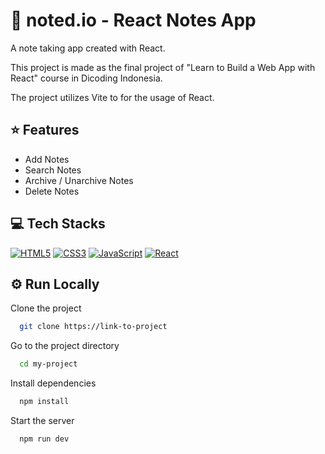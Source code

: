 # 📒 noted.io - React Notes App

A note taking app created with React.

This project is made as the final project of "Learn to Build a Web App with React" course in Dicoding Indonesia.

The project utilizes Vite to for the usage of React.

## ⭐ Features

- Add Notes
- Search Notes
- Archive / Unarchive Notes
- Delete Notes

## 💻 Tech Stacks

[![HTML5](https://img.shields.io/badge/-HTML5-black?style=for-the-badge&logo=html5&logoColor=orange)](https://github.com/evelyn-zhan?tab=repositories&language=html)
[![CSS3](https://img.shields.io/badge/-CSS3-black?style=for-the-badge&logo=css3&logoColor=blue)](https://github.com/evelyn-zhan?tab=repositories&language=css)
[![JavaScript](https://img.shields.io/badge/-JavaScript-black?style=for-the-badge&logo=javascript)](https://github.com/evelyn-zhan?tab=repositories&language=javascript)
[![React](https://img.shields.io/badge/-React-black?style=for-the-badge&logo=react)](https://github.com/evelyn-zhan?tab=repositories&language=javascript)

## ⚙️ Run Locally

Clone the project

```bash
  git clone https://link-to-project
```

Go to the project directory

```bash
  cd my-project
```

Install dependencies

```bash
  npm install
```

Start the server

```bash
  npm run dev
```
